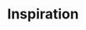 ---
title: Inspiration
eleventyNavigation:
  title: Inspiration
  key: dg_inspiration
  order: 2
  parent: dg
template: "../de/inspiration.md"
---